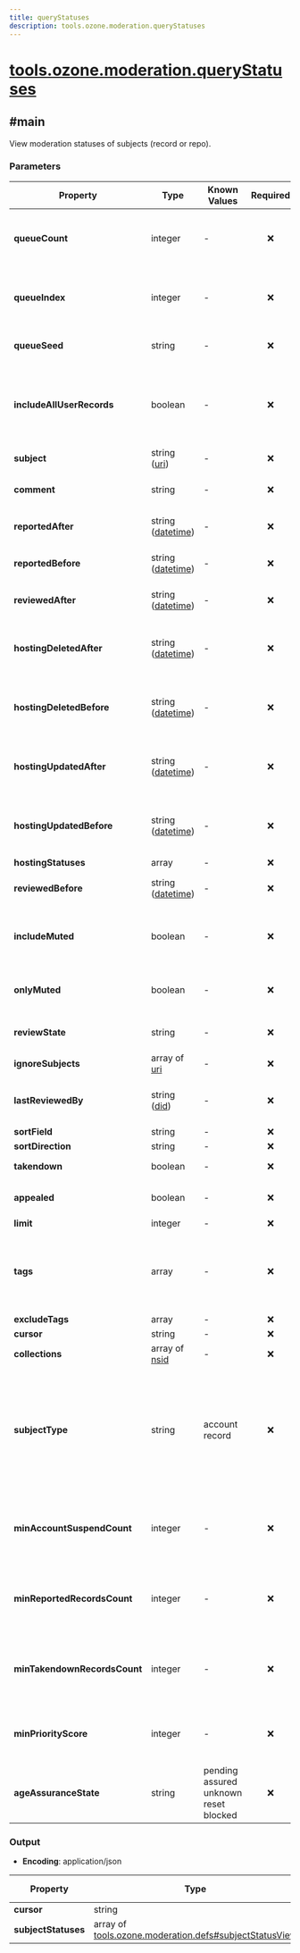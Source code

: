 ```yaml
---
title: queryStatuses
description: tools.ozone.moderation.queryStatuses
---
```


# [tools.ozone.moderation.queryStatuses](https://github.com/myConsciousness/atproto.dart/blob/main/lexicons/tools/ozone/moderation/queryStatuses.json)

## #main

View moderation statuses of subjects (record or repo).

### Parameters

| Property | Type | Known Values | Required | Description |
| --- | --- | --- | :---: | --- |
| **queueCount** | integer | - | ❌ | Number of queues being used by moderators. Subjects will be split among all queues. |
| **queueIndex** | integer | - | ❌ | Index of the queue to fetch subjects from. Works only when queueCount value is specified. |
| **queueSeed** | string | - | ❌ | A seeder to shuffle/balance the queue items. |
| **includeAllUserRecords** | boolean | - | ❌ | All subjects, or subjects from given 'collections' param, belonging to the account specified in the 'subject' param will be returned. |
| **subject** | string ([uri](https://atproto.com/specs/lexicon#uri)) | - | ❌ | The subject to get the status for. |
| **comment** | string | - | ❌ | Search subjects by keyword from comments |
| **reportedAfter** | string ([datetime](https://atproto.com/specs/lexicon#datetime)) | - | ❌ | Search subjects reported after a given timestamp |
| **reportedBefore** | string ([datetime](https://atproto.com/specs/lexicon#datetime)) | - | ❌ | Search subjects reported before a given timestamp |
| **reviewedAfter** | string ([datetime](https://atproto.com/specs/lexicon#datetime)) | - | ❌ | Search subjects reviewed after a given timestamp |
| **hostingDeletedAfter** | string ([datetime](https://atproto.com/specs/lexicon#datetime)) | - | ❌ | Search subjects where the associated record/account was deleted after a given timestamp |
| **hostingDeletedBefore** | string ([datetime](https://atproto.com/specs/lexicon#datetime)) | - | ❌ | Search subjects where the associated record/account was deleted before a given timestamp |
| **hostingUpdatedAfter** | string ([datetime](https://atproto.com/specs/lexicon#datetime)) | - | ❌ | Search subjects where the associated record/account was updated after a given timestamp |
| **hostingUpdatedBefore** | string ([datetime](https://atproto.com/specs/lexicon#datetime)) | - | ❌ | Search subjects where the associated record/account was updated before a given timestamp |
| **hostingStatuses** | array | - | ❌ | - |
| **reviewedBefore** | string ([datetime](https://atproto.com/specs/lexicon#datetime)) | - | ❌ | Search subjects reviewed before a given timestamp |
| **includeMuted** | boolean | - | ❌ | By default, we don't include muted subjects in the results. Set this to true to include them. |
| **onlyMuted** | boolean | - | ❌ | When set to true, only muted subjects and reporters will be returned. |
| **reviewState** | string | - | ❌ | Specify when fetching subjects in a certain state |
| **ignoreSubjects** | array of [uri](https://atproto.com/specs/lexicon#uri) | - | ❌ | - |
| **lastReviewedBy** | string ([did](https://atproto.com/specs/did)) | - | ❌ | Get all subject statuses that were reviewed by a specific moderator |
| **sortField** | string | - | ❌ | - |
| **sortDirection** | string | - | ❌ | - |
| **takendown** | boolean | - | ❌ | Get subjects that were taken down |
| **appealed** | boolean | - | ❌ | Get subjects in unresolved appealed status |
| **limit** | integer | - | ❌ | - |
| **tags** | array | - | ❌ | Items in this array are applied with OR filters. To apply AND filter, put all tags in the same string and separate using && characters |
| **excludeTags** | array | - | ❌ | - |
| **cursor** | string | - | ❌ | - |
| **collections** | array of [nsid](https://atproto.com/specs/nsid) | - | ❌ | - |
| **subjectType** | string | account<br/>record | ❌ | If specified, subjects of the given type (account or record) will be returned. When this is set to 'account' the 'collections' parameter will be ignored. When includeAllUserRecords or subject is set, this will be ignored. |
| **minAccountSuspendCount** | integer | - | ❌ | If specified, only subjects that belong to an account that has at least this many suspensions will be returned. |
| **minReportedRecordsCount** | integer | - | ❌ | If specified, only subjects that belong to an account that has at least this many reported records will be returned. |
| **minTakendownRecordsCount** | integer | - | ❌ | If specified, only subjects that belong to an account that has at least this many taken down records will be returned. |
| **minPriorityScore** | integer | - | ❌ | If specified, only subjects that have priority score value above the given value will be returned. |
| **ageAssuranceState** | string | pending<br/>assured<br/>unknown<br/>reset<br/>blocked | ❌ | If specified, only subjects with the given age assurance state will be returned. |

### Output

- **Encoding**: application/json

| Property | Type | Known Values | Required | Description |
| --- | --- | --- | :---: | --- |
| **cursor** | string | - | ❌ | - |
| **subjectStatuses** | array of [tools.ozone.moderation.defs#subjectStatusView](../../../../lexicons/tools/ozone/moderation/defs.md#subjectstatusview) | - | ✅ | - |
